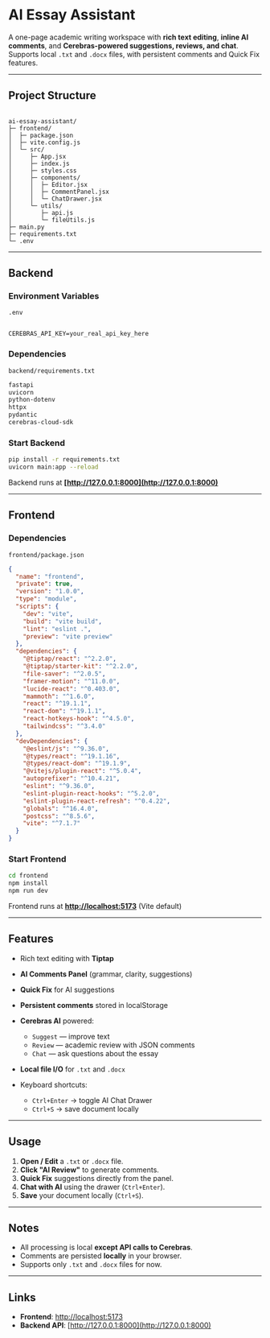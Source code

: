 # AI Essay Assistant

A one-page academic writing workspace with **rich text editing**, **inline AI comments**, and **Cerebras-powered suggestions, reviews, and chat**. Supports local `.txt` and `.docx` files, with persistent comments and Quick Fix features.

---

## Project Structure

```

ai-essay-assistant/
├─ frontend/
│  ├─ package.json
│  ├─ vite.config.js
│  └─ src/
│     ├─ App.jsx
│     ├─ index.js
│     ├─ styles.css
│     ├─ components/
│     │  ├─ Editor.jsx
│     │  ├─ CommentPanel.jsx
│     │  └─ ChatDrawer.jsx
│     └─ utils/
│        ├─ api.js
│        └─ fileUtils.js
├─ main.py
├─ requirements.txt
└─ .env

```

---

## Backend

### Environment Variables

`.env`

```

CEREBRAS_API_KEY=your_real_api_key_here

````

### Dependencies

`backend/requirements.txt`

```txt
fastapi
uvicorn
python-dotenv
httpx
pydantic
cerebras-cloud-sdk
````

### Start Backend

```bash
pip install -r requirements.txt
uvicorn main:app --reload
```

Backend runs at **[http://127.0.0.1:8000](http://127.0.0.1:8000)**

---

## Frontend

### Dependencies

`frontend/package.json`

```json
{
  "name": "frontend",
  "private": true,
  "version": "1.0.0",
  "type": "module",
  "scripts": {
    "dev": "vite",
    "build": "vite build",
    "lint": "eslint .",
    "preview": "vite preview"
  },
  "dependencies": {
    "@tiptap/react": "^2.2.0",
    "@tiptap/starter-kit": "^2.2.0",
    "file-saver": "^2.0.5",
    "framer-motion": "^11.0.0",
    "lucide-react": "^0.403.0",
    "mammoth": "^1.6.0",
    "react": "^19.1.1",
    "react-dom": "^19.1.1",
    "react-hotkeys-hook": "^4.5.0",
    "tailwindcss": "^3.4.0"
  },
  "devDependencies": {
    "@eslint/js": "^9.36.0",
    "@types/react": "^19.1.16",
    "@types/react-dom": "^19.1.9",
    "@vitejs/plugin-react": "^5.0.4",
    "autoprefixer": "^10.4.21",
    "eslint": "^9.36.0",
    "eslint-plugin-react-hooks": "^5.2.0",
    "eslint-plugin-react-refresh": "^0.4.22",
    "globals": "^16.4.0",
    "postcss": "^8.5.6",
    "vite": "^7.1.7"
  }
}
```

### Start Frontend

```bash
cd frontend
npm install
npm run dev
```

Frontend runs at **[http://localhost:5173](http://localhost:5173)** (Vite default)

---

## Features

* Rich text editing with **Tiptap**
* **AI Comments Panel** (grammar, clarity, suggestions)
* **Quick Fix** for AI suggestions
* **Persistent comments** stored in localStorage
* **Cerebras AI** powered:

  * `Suggest` — improve text
  * `Review` — academic review with JSON comments
  * `Chat` — ask questions about the essay
* **Local file I/O** for `.txt` and `.docx`
* Keyboard shortcuts:

  * `Ctrl+Enter` → toggle AI Chat Drawer
  * `Ctrl+S` → save document locally

---

## Usage

1. **Open / Edit** a `.txt` or `.docx` file.
2. **Click "AI Review"** to generate comments.
3. **Quick Fix** suggestions directly from the panel.
4. **Chat with AI** using the drawer (`Ctrl+Enter`).
5. **Save** your document locally (`Ctrl+S`).

---

## Notes

* All processing is local **except API calls to Cerebras**.
* Comments are persisted **locally** in your browser.
* Supports only `.txt` and `.docx` files for now.

---

## Links

* **Frontend**: [http://localhost:5173](http://localhost:5173)
* **Backend API**: [http://127.0.0.1:8000](http://127.0.0.1:8000)
